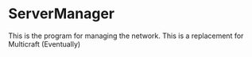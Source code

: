 # ServerManager
This is the program for managing the network. This is a replacement for Multicraft (Eventually)
